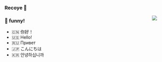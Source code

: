 ###  Recoye  👋
<img align="right" src="https://github-readme-stats.vercel.app/api?username=recoye&show_icons=true&icon_color=0366d6&text_color=2ea44f&bg_color=ffffff&hide_title=true" />

### 🤔 funny!
- 🇨🇳 你好！
- 🇺🇸 Hello!
- 🇷🇺 Привет
- 🇯🇵 こんにちは
- 🇰🇷 안녕하십니까
<!--
**recoye/recoye** is a ✨ _special_ ✨ repository because its `README.md` (this file) appears on your GitHub profile.

Here are some ideas to get you started:

- 🔭 I’m currently working on ...
- 🌱 I’m currently learning ...
- 👯 I’m looking to collaborate on ...
- 🤔 I’m looking for help with ...
- 💬 Ask me about ...
- 📫 How to reach me: ...
- 😄 Pronouns: ...
- ⚡ Fun fact: ...
-->
